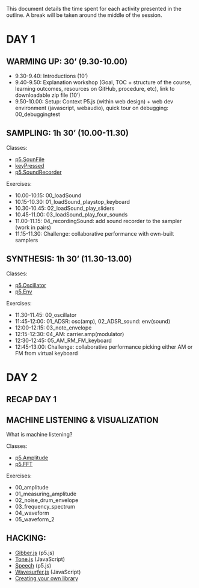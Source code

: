 This document details the time spent for each activity presented in the outline. A break will be taken around the middle of the session.

# DAY 1

## WARMING UP: 30’ (9.30-10.00)

- 9.30-9.40: Introductions (10’)
- 9.40-9.50: Explanation workshop (Goal, TOC + structure of the course, learning outcomes, resources on GitHub, procedure, etc), link to downloadable zip file (10’)
- 9.50-10.00: Setup: Context P5.js (within web design) + web dev environment (javascript, webaudio), quick tour on debugging: 00_debuggingtest 

## SAMPLING: 1h 30’ (10.00-11.30)

Classes:

- [p5.SounFile](https://p5js.org/reference/#/p5.SoundFile)
- [keyPressed](https://p5js.org/reference/#/p5/keyPressed)
- [p5.SoundRecorder](https://p5js.org/reference/#/p5.SoundRecorder)

Exercises:

- 10.00-10.15: 00_loadSound
- 10.15-10.30: 01_loadSound_playstop_keyboard
- 10.30-10.45: 02_loadSound_play_sliders
- 10.45-11.00: 03_loadSound_play_four_sounds
- 11.00-11.15: 04_recordingSound: add sound recorder to the sampler (work in pairs)
- 11.15-11.30: Challenge: collaborative performance with own-built samplers

## SYNTHESIS: 1h 30’ (11.30-13.00)

Classes:

- [p5.Oscillator](https://p5js.org/reference/#/p5.Oscillator)
- [p5.Env](https://p5js.org/reference/#/p5.Env)

Exercises:

- 11.30-11.45: 00_oscillator
- 11:45-12:00: 01_ADSR: osc(amp), 02_ADSR_sound: env(sound)
- 12:00-12:15: 03_note_envelope
- 12:15-12:30: 04_AM: carrier.amp(modulator) 
- 12:30-12:45: 05_AM_RM_FM_keyboard
- 12:45-13:00: Challenge: collaborative performance picking either AM or FM from virtual keyboard

# DAY 2

## RECAP DAY 1

## MACHINE LISTENING & VISUALIZATION

What is machine listening?

Classes:

- [p5.Amplitude](https://p5js.org/reference/#/p5.Amplitude)
- [p5.FFT](https://p5js.org/reference/#/p5.FFT)

Exercises:

- 00_amplitude
- 01_measuring_amplitude
- 02_noise_drum_envelope 
- 03_frequency_spectrum
- 04_waveform 
- 05_waveform_2


## HACKING:

- [Gibber.js](http://charlie-roberts.com/gibber/p5-gibber/) (p5.js)
- [Tone.js](https://tonejs.github.io/) (JavaScript)
- [Speech](http://ability.nyu.edu/p5.js-speech/) (p5.js)
- [Wavesurfer.js](https://wavesurfer-js.org/) (JavaScript)
- [Creating your own library](https://github.com/processing/p5.js/blob/master/developer_docs/creating_libraries.md)

